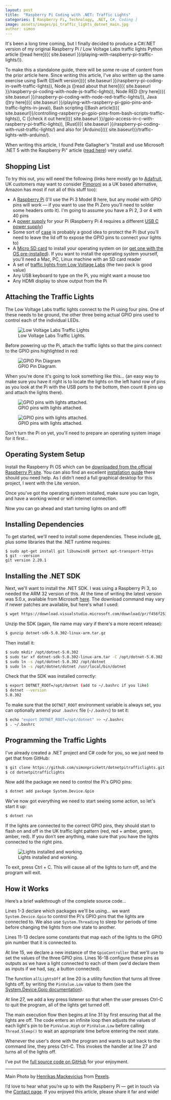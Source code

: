 ```yaml
---
layout: post
title:  "Raspberry Pi Coding with .NET: Traffic Lights"
categories: [ Raspberry Pi, Technology, .NET, C#, Coding ]
image: assets/images/pi_traffic_lights_dotnet_main.jpg
author: simon
---
```

It's been a long time coming, but I finally decided to produce a C#/.NET version of my original Raspberry Pi / Low Voltage Labs traffic lights Python article ([read here]({{ site.baseurl }}/playing-with-raspberry-pi-traffic-lights/)).  

To make this a standalone guide, there will be some re-use of content from the prior article here. Since writing this article, I've also written up the same exercise using Swift ([Swift version]({{ site.baseurl }}/raspberry-pi-coding-in-swift-traffic-lights)), Node.js ([read about that here]({{ site.baseurl }}/raspberry-pi-coding-with-node-js-traffic-lights)), Node RED ([try here]({{ site.baseurl }}/raspberry-pi-coding-with-node-red-traffic-lights/)), Java ([try here]({{ site.baseurl }}/playing-with-raspberry-pi-gpio-pins-and-traffic-lights-in-java)), Bash scripting ([Bash article]({{ site.baseurl}}/controlling-raspberry-pi-gpio-pins-from-bash-scripts-traffic-lights)), C ([check it out here]({{ site.baseurl }}/gpio-access-in-c-with-raspberry-pi-traffic-lights)), [Rust]({{ site.baseurl }}/raspberry-pi-coding-with-rust-traffic-lights/) and also for [Arduino]({{ site.baseurl}}/traffic-lights-with-arduino/).

When writing this article, I found Pete Gallagher's "Install and use Microsoft .NET 5 with the Raspberry Pi" article ([read here](https://www.petecodes.co.uk/install-and-use-microsoft-dot-net-5-with-the-raspberry-pi/)) very useful.

## Shopping List

To try this out, you will need the following (links here mostly go to [Adafruit](https://www.adafruit.com/), UK customers may want to consider [Pimoroni](https://shop.pimoroni.com/) as a UK based alternative, Amazon has most if not all of this stuff too):

* A [Raspberry Pi](https://www.adafruit.com/product/3055) (I'll use the Pi 3 Model B here, but any model with GPIO pins will work — if you want to use the Pi Zero you’ll need to solder some headers onto it). I'm going to assume you have a Pi 2, 3 or 4 with 40 pins
* A [power supply](https://www.adafruit.com/product/1995) for your Pi (Raspberry Pi 4 requires a different [USB C power supply](https://www.adafruit.com/product/4298))
* Some sort of [case](https://www.adafruit.com/product/2256) is probably a good idea to protect the Pi (but you’ll need to leave the lid off to expose the GPIO pins to connect your lights to)
* A [Micro SD card](https://www.adafruit.com/product/1294) to install your operating system on (or [get one with the OS pre-installed](https://www.adafruit.com/product/3259)). If you want to install the operating system yourself, you'll need a Mac, PC, Linux machine with an SD card reader
* A set of [traffic lights from Low Voltage Labs](http://lowvoltagelabs.com/products/pi-traffic/) (the two pack is good value)
* Any USB keyboard to type on the Pi, you might want a mouse too
* Any HDMI display to show output from the Pi

## Attaching the Traffic Lights

The Low Voltage Labs traffic lights connect to the Pi using four pins. One of these needs to be ground, the other three being actual GPIO pins used to control each of the individual LEDs.

<figure class="figure">
  <img src="{{ site.baseurl }}/assets/images/pi_traffic_lights_dotnet_lights_stock.jpg" class="figure-img img-fluid" alt="Low Voltage Labs Traffic Lights">
  <figcaption class="figure-caption text-center">Low Voltage Labs Traffic Lights.</figcaption>
</figure>

Before powering up the Pi, attach the traffic lights so that the pins connect to the GPIO pins highlighted in red:

<figure class="figure">
  <img src="{{ site.baseurl }}/assets/images/pi_traffic_lights_dotnet_gpio_diagram.png" class="figure-img img-fluid" alt="GPIO Pin Diagram">
  <figcaption class="figure-caption text-center">GPIO Pin Diagram.</figcaption>
</figure>

When you're done it's going to look something like this... (an easy way to make sure you have it right is to locate the lights on the left hand row of pins as you look at the Pi with the USB ports to the bottom, then count 8 pins up and attach the lights there).

<figure class="figure">
  <img src="{{ site.baseurl }}/assets/images/pi_traffic_lights_dotnet_lights_attached_1.jpg" class="figure-img img-fluid" alt="GPIO pins with lights attached.">
  <figcaption class="figure-caption text-center">GPIO pins with lights attached.</figcaption>
</figure>

<figure class="figure">
  <img src="{{ site.baseurl }}/assets/images/pi_traffic_lights_dotnet_lights_attached_2.jpg" class="figure-img img-fluid" alt="GPIO pins with lights attached.">
  <figcaption class="figure-caption text-center">GPIO pins with lights attached.</figcaption>
</figure>

Don't turn the Pi on yet, you'll need to prepare an operating system image for it first...

## Operating System Setup

Install the Raspberry Pi OS which can be [downloaded from the official Raspberry Pi site](https://www.raspberrypi.com/software/). You can also find an excellent [installation guide](https://www.raspberrypi.org/documentation/installation/installing-images/README.md) there should you need help.  As I didn't need a full graphical desktop for this project, I went with the Lite version.

Once you've got the operating system installed, make sure you can login, and have a working wired or wifi internet connection.

Now you can go ahead and start turning lights on and off!

## Installing Dependencies

To get started, we'll need to install some dependencies.  These include [git](https://git-scm.com/), plus some libraries that the .NET runtime requires:

```
$ sudo apt-get install git libunwind8 gettext apt-transport-https
$ git --version
git version 2.20.1
```

## Installing the .NET SDK

Next, we'll want to install the .NET SDK.  I was using a Raspberry Pi 3, so needed the ARM 32 version of this.  At the time of writing the latest version was 5.0.x, available from Microsoft [here](https://dotnet.microsoft.com/download/dotnet/5.0).  The download command may vary if newer patches are available, but here's what I used:

```bash
$ wget https://download.visualstudio.microsoft.com/download/pr/f456f253-db24-45ea-9c73-f507f93a8cd2/6efe7bed8639344d9c9afb8a46686c99/dotnet-sdk-5.0.302-linux-arm.tar.gz
```

Unzip the SDK (again, file name may vary if there's a more recent release):

```bash
$ gunzip dotnet-sdk-5.0.302-linux-arm.tar.gz
```

Then install it:

```bash
$ sudo mkdir /opt/dotnet-5.0.302
$ sudo tar xf dotnet-sdk-5.0.302-linux-arm.tar -C /opt/dotnet-5.0.302
$ sudo ln -s /opt/dotnet-5.0.302 /opt/dotnet
$ sudo ln -s /opt/dotnet/dotnet /usr/local/bin/dotnet
```

Check that the SDK was installed correctly:

```bash
$ export DOTNET_ROOT=/opt/dotnet (add to ~/.bashrc if you like)
$ dotnet --version
5.0.302
```

To make sure that the `DOTNET_ROOT` environment variable is always set, you can optionally amend your `.bashrc` file (`~/.bashrc`) to set it:

```bash
$ echo "export DOTNET_ROOT=/opt/dotnet" >> ~/.bashrc
$ . ~/.bashrc
```

## Programming the Traffic Lights

I've already created a .NET project and C# code for you, so we just need to get that from GitHub:

```bash
$ git clone https://github.com/simonprickett/dotnetpitrafficlights.git
$ cd dotnetpitrafficlights
```

Now add the package we need to control the Pi's GPIO pins:

```bash
$ dotnet add package System.Device.Gpio
```

We've now got everything we need to start seeing some action, so let's start it up:

```bash
$ dotnet run
```

If the lights are connected to the correct GPIO pins, they should start to flash on and off in the UK traffic light pattern (red, red + amber, green, amber, red). If you don’t see anything, make sure that you have the lights connected to the right pins.

<figure class="figure">
  <img src="{{ site.baseurl }}/assets/images/pi_traffic_lights_dotnet_lights_working.gif" class="figure-img img-fluid" alt="Lights installed and working.">
  <figcaption class="figure-caption text-center">Lights installed and working.</figcaption>
</figure>

To exit, press Ctrl + C. This will cause all of the lights to turn off, and the program will exit.

## How it Works

Here’s a brief walkthrough of the complete source code...

<script src="https://gist.github.com/simonprickett/6d072619672db21dccbe3c7917915c97.js"></script>

Lines 1-3 declare which packages we'll be using... we want `System.Device.Gpio` to control the Pi's GPIO pins that the lights are connected to.  We also use `System.Threading` to sleep for periods of time before changing the lights from one state to another.

Lines 11-13 declare some constants that map each of the lights to the GPIO pin number that it is connected to.

At line 15, we declare a new instance of the `GpioController` that we'll use to set the values of the three GPIO pins.  Lines 16-18 configure these pins as outputs as we have a light connected to each of them (we'd declare them as inputs if we had, say, a button connected).

The function `allLightsOff` at line 20 is a utility function that turns all three lights off, by writing the `PinValue.Low` value to them (see the [System.Device.Gpio documentation](https://docs.microsoft.com/en-us/dotnet/api/system.device.gpio.gpiodriver.write?view=iot-dotnet-1.5#System_Device_Gpio_GpioDriver_Write_System_Int32_System_Device_Gpio_PinValue_)).

At line 27, we add a key press listener so that when the user presses Ctrl-C to quit the program, all of the lights get turned off.

The main execution flow then begins at line 31 by first ensuring that all the lights are off.  The code enters an infinite loop then adjusts the values of each light's pin to be `PinValue.High` or `PinValue.Low` before calling `Thread.Sleep()` to wait an appropriate time before entering the next state.

Whenever the user's done with the program and wants to quit back to the command line, they press Ctrl-C.  This invokes the handler at line 27 and turns all of the lights off.

I’ve put the [full source code on GitHub](https://github.com/simonprickett/dotnetpitrafficlights) for your enjoyment.

---

Main Photo by [Henrikas Mackevicius](https://www.pexels.com/@henrix) from [Pexels](https://pexels.com).

I’d love to hear what you’re up to with the Raspberry Pi — get in touch via the [Contact page](https://simonprickett.dev/contact/). If you enjoyed this article, please share it far and wide!